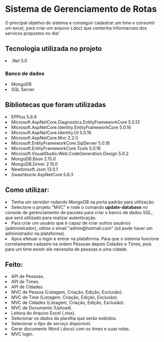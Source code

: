 <h1>Sistema de Gerenciamento de Rotas</h1>
  
  <p>O principal objetivo do sistema e conseguir cadastrar um time e consumir um excel, para criar um arquivo (.doc) que contenha informacoes dos servicos propostos no dia!</p>


<h2>Tecnologia utilizada no projeto</h2>
<li>.Net 5.0
<h3>Banco de dados</h3>
<li>MongoDB
<li>SQL Server


<h2>Bibliotecas que foram utilizadas</h2>

<li>EPPlus 5.8.9
<li>Microsoft.AspNetCore.Diagnostics.EntityFrameworkCore 5.0.13
<li>Microsoft.AspNetCore.Identity.EntityFrameworkCore 5.0.16
<li>Microsoft.AspNetCore.Identity.UI 5.0.16
<li>Microsoft.AspNetCore.Mvc 2.2.0
<li>Microsoft.EntityFrameworkCore.SqlServer 5.0.16
<li>Microsoft.EntityFrameworkCore.Tools 5.0.16
<li>Microsoft.VisualStudio.Web.CodeGeneration.Design 5.0.2
<li>MongoDB.Bson 2.15.0
<li>MongoDB.Driver 2.15.0
<li>Newtonsoft.Json 13.0.1
<li>Swashbucle.AspNetCore 5.6.3
  
 
<h2>
  Como utilizar:
</h2>
  
<li>
  Tenha um servidor rodando MongoDB na porta padrão para utilização.
<li>
  Selecione  o projeto "MVC" e rode o comando <b>update-database</b> no console de gerenciamento de pacotes para criar o banco de dados SQL, que será utilizado para realizar autenticação.
<li>
  Para criar um usuário que é capaz de criar outros usuários (administrador), utilize o email "admin@hotmail.com" (só pode haver um administrador na plataforma).
<li>
  Apos efetuar o login e entrar na plataforma. Para que o sistema funcione corretamente cadastre na ordem Pessoas depois Cidades e Times, pois para um time existir ele necessita de pessoas e uma cidade.

  
<h2>
  Feito:
</h2>


<li>
  API de Pessoas.
<li>
  API de Times.
<li>
  API de Cidades.
<li>
  MVC de Pessoa (Listagem, Criação, Edição, Exclusão).
<li>
  MVC de Time (Listagem, Criação, Edição, Exclusão).
<li>
  MVC de Cidades (Listagem, Criação, Edição, Exclusão).
<li>
  MVC de Documento (Upload).
<li>
  Leitura do Arquivo Excel (.xlsx).
<li>
  Selecionar os dados da planilha que serão exibidos.
<li>
  Selecionar o tipo de serviço disponível.
<li>
  Gerar documento Word (.docx) com os times e suas rotas.
<li>
  MVC login.


